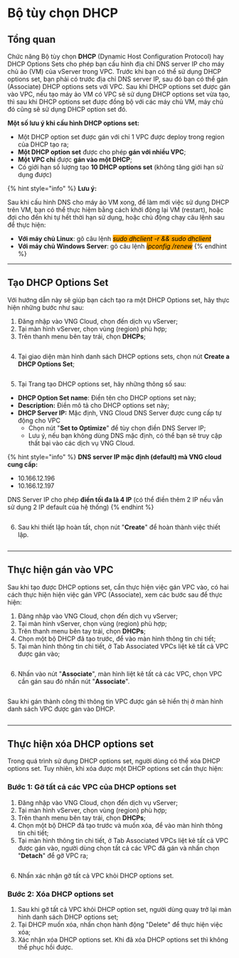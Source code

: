 # Bộ tùy chọn DHCP

## Tổng quan

Chức năng Bộ tùy chọn **DHCP** (Dynamic Host Configuration Protocol) hay DHCP Options Sets cho phép bạn cấu hình địa chỉ DNS server IP cho máy chủ ảo (VM) của vServer trong VPC. Trước khi bạn có thể sử dụng DHCP options set, bạn phải có trước địa chỉ DNS server IP, sau đó bạn có thể gán (Associate) DHCP options sets với VPC. Sau khi DHCP options set được gán vào VPC, nếu tạo máy ảo VM có VPC sẽ sử dụng DHCP options set vừa tạo, thì sau khi DHCP options set được đồng bộ với các máy chủ VM, máy chủ đó cũng sẽ sử dụng DHCP option set đó.

**Một số lưu ý khi cấu hình DHCP options set:**

* Một DHCP option set được gán với chỉ 1 VPC được deploy trong region của DHCP tạo ra;
* **Một DHCP option set** được cho phép **gán với nhiều VPC**;
* **Một VPC chỉ** được **gán vào một DHCP**;
* Có giới hạn số lượng tạo **10 DHCP options set** (không tăng giới hạn sử dụng được)

{% hint style="info" %}
**Lưu ý:**

Sau khi cấu hình DNS cho máy ảo VM xong, để làm mới việc sử dụng DHCP trên VM, bạn có thể thực hiệm bằng cách khởi động lại VM (restart), hoặc đợi cho đến khi tự hết thời hạn sử dụng, hoặc chủ động chạy câu lệnh sau để thực hiện:

* **Với máy chủ Linux**: gõ câu lệnh _<mark style="background-color:orange;">sudo dhclient -r && sudo dhclient</mark>_
* **Với máy chủ Windows Server**: gõ câu lệnh _<mark style="background-color:orange;">ipconfig /renew</mark>_
{% endhint %}

***

## Tạo DHCP Options Set

Với hướng dẫn này sẽ giúp bạn cách tạo ra một DHCP Options set, hãy thực hiện những bước như sau:

1. Đăng nhập vào VNG Cloud, chọn đến dịch vụ vServer;
2. Tại màn hình vServer, chọn vùng (region) phù hợp;
3. Trên thanh menu bên tay trái, chọn **DHCPs**;

<figure><img src="../../../../.gitbook/assets/image (2) (1) (1) (1).png" alt=""><figcaption></figcaption></figure>

4. Tại giao diện màn hình danh sách DHCP options sets, chọn nút **Create a DHCP Options Set**;

<figure><img src="../../../../.gitbook/assets/image (4) (2).png" alt=""><figcaption></figcaption></figure>

5. Tại Trang tạo DHCP options set, hãy những thông số sau:

* **DHCP Option Set name**: Điền tên cho DHCP options set này;
* **Description:** Điền mô tả cho DHCP options set này;
* **DHCP Server IP:** Mặc định, VNG Cloud DNS Server được cung cấp tự động cho VPC
  * Chọn nút "**Set to Optimize**" để tùy chọn điền DNS Server IP;
  * Lưu ý, nếu bạn không dùng DNS mặc định, có thể bạn sẽ truy cập thất bại vào các dịch vụ VNG Cloud.

{% hint style="info" %}
**DNS server IP mặc định (default) mà VNG cloud cung cấp:**

* 10.166.12.196
* 10.166.12.197

DNS Server IP cho phép **điền tối đa là 4 IP** (có thể điền thêm 2 IP nếu vẫn sử dụng 2 IP default của hệ thống)
{% endhint %}

<figure><img src="../../../../.gitbook/assets/image (5) (2).png" alt=""><figcaption></figcaption></figure>

6. Sau khi thiết lập hoàn tất, chọn nút "**Create**" để hoàn thành việc thiết lập.

<figure><img src="../../../../.gitbook/assets/image (6) (2).png" alt=""><figcaption></figcaption></figure>

***

## Thực hiện gán vào VPC

Sau khi tạo được DHCP options set, cần thực hiện việc gán VPC vào, có hai cách thực hiện hiện việc gán VPC (Associate), xem các bước sau để thực hiện:

1. Đăng nhập vào VNG Cloud, chọn đến dịch vụ vServer;
2. Tại màn hình vServer, chọn vùng (region) phù hợp;
3. Trên thanh menu bên tay trái, chọn **DHCPs**;
4. Chọn một bộ DHCP đã tạo trước, để vào màn hình thông tin chi tiết;
5. Tại màn hình thông tin chi tiết, ở Tab Associated VPCs liệt kê tất cả VPC được gán vào;

<figure><img src="../../../../.gitbook/assets/image (7) (2).png" alt=""><figcaption></figcaption></figure>

6. Nhấn vào nút "**Associate**", màn hình liệt kê tất cả các VPC, chọn VPC cần gán sau đó nhấn nút "**Associate**".&#x20;

<figure><img src="../../../../.gitbook/assets/image (9) (2).png" alt=""><figcaption></figcaption></figure>

Sau khi gán thành công thì thông tin VPC được gán sẽ hiển thị ở màn hình danh sách VPC được gán vào DHCP.

<figure><img src="../../../../.gitbook/assets/image (10) (2).png" alt=""><figcaption></figcaption></figure>

***

## Thực hiện xóa DHCP options set

Trong quá trình sử dụng DHCP options set, người dùng có thể xóa DHCP options set. Tuy nhiên, khi xóa được một DHCP options set cần thực hiện:

### Bước 1: Gỡ tất cả các VPC của DHCP options set

1. Đăng nhập vào VNG Cloud, chọn đến dịch vụ vServer;
2. Tại màn hình vServer, chọn vùng (region) phù hợp;
3. Trên thanh menu bên tay trái, chọn **DHCPs**;
4. Chọn một bộ DHCP đã tạo trước và muốn xóa, để vào màn hình thông tin chi tiết;
5. Tại màn hình thông tin chi tiết, ở Tab Associated VPCs liệt kê tất cả VPC được gán vào, người dùng chọn tất cả các VPC đã gán và nhấn chọn "**Detach**"  để gỡ VPC ra;

<figure><img src="../../../../.gitbook/assets/image (1) (1) (1) (1) (1) (1) (1).png" alt=""><figcaption></figcaption></figure>

6. Nhấn xác nhận gỡ tất cả VPC khỏi DHCP options set.

### Bước 2: Xóa DHCP options set

1. Sau khi gỡ tất cả VPC khỏi DHCP option set, người dùng quay trở lại màn hình danh sách DHCP options set;
2. Tại DHCP muốn xóa, nhấn chọn hành động "Delete" để thực hiện việc xóa;
3. Xác nhận xóa DHCP options set. Khi đã xóa DHCP options set thì không thể phục hồi được.

<figure><img src="../../../../.gitbook/assets/image (12) (2).png" alt=""><figcaption></figcaption></figure>
